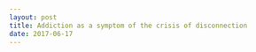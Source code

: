 ```yaml
---
layout: post
title: Addiction as a symptom of the crisis of disconnection
date: 2017-06-17
---
```


